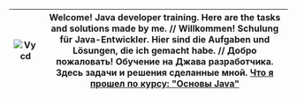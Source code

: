 
![Vycd](https://user-images.githubusercontent.com/69854595/201496855-3d897a0b-df5e-4a80-82f4-3af04e766429.gif) | Welcome! Java developer training. Here are the tasks and solutions made by me. // Willkommen! Schulung für Java-Entwickler. Hier sind die Aufgaben und Lösungen, die ich gemacht habe. // Добро пожаловать! Обучение на Джава разработчика. Здесь задачи и решения сделанные мной. [Что я прошел по курсу: "Основы Java"](https://github.com/Maxim-Wilhelm/JAVA-Homeworks/blob/master/README.md)
 ------------ | -------------
